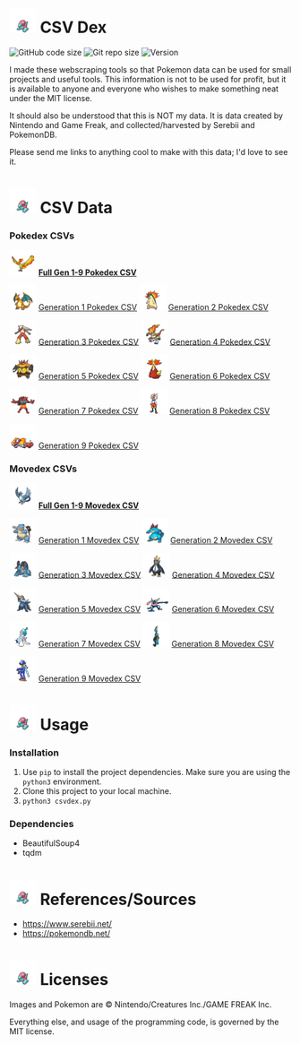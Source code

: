 # <img src='icon/porygon.png' width=48> CSV Dex
![GitHub code size](https://img.shields.io/github/languages/code-size/probably-not-porter/csv-dex
)
![Git repo size](https://img.shields.io/github/repo-size/probably-not-porter/csv-dex
)
![Version](https://img.shields.io/badge/Version-0.6.0-green)


I made these webscraping tools so that Pokemon data can be used for small projects and useful tools. This information is not to be used for profit, but it is available to anyone and everyone who wishes to make something neat under the MIT license. 

It should also be understood that this is NOT my data. It is data created by Nintendo and Game Freak, and collected/harvested by Serebii and PokemonDB.

Please send me links to anything cool to make with this data; I'd love to see it.

# <img src='icon/porygon.png' width=48> CSV Data
### Pokedex CSVs
<img src='icon/moltres.png' width=48> **[Full Gen 1-9 Pokedex CSV](data/all.csv)**

<img src='icon/charizard.png' width=48> [Generation 1 Pokedex CSV](data/gen1.csv)
<img src='icon/typhlosion.png' width=48> [Generation 2 Pokedex CSV](data/gen2.csv)

<img src='icon/blaziken.png' width=48> [Generation 3 Pokedex CSV](data/gen3.csv)
<img src='icon/infernape.png' width=48> [Generation 4 Pokedex CSV](data/gen4.csv)

<img src='icon/emboar.png' width=48> [Generation 5 Pokedex CSV](data/gen5.csv)
<img src='icon/delphox.png' width=48> [Generation 6 Pokedex CSV](data/gen6.csv)

<img src='icon/incineroar.png' width=48> [Generation 7 Pokedex CSV](data/gen7.csv)
<img src='icon/cinderace.png' width=48> [Generation 8 Pokedex CSV](data/gen8.csv)

<img src='icon/skeledirge.png' width=48> [Generation 9 Pokedex CSV](data/gen9.csv)

### Movedex CSVs
<img src='icon/articuno.png' width=48> **[Full Gen 1-9 Movedex CSV](data/all_moves.csv)**

<img src='icon/blastoise.png' width=48> [Generation 1 Movedex CSV](data/gen1-moves.csv)
<img src='icon/feraligatr.png' width=48> [Generation 2 Movedex CSV](data/gen2-moves.csv)

<img src='icon/swampert.png' width=48> [Generation 3 Movedex CSV](data/gen3-moves.csv)
<img src='icon/empoleon.png' width=48> [Generation 4 Movedex CSV](data/gen4-moves.csv)

<img src='icon/samurott.png' width=48> [Generation 5 Movedex CSV](data/gen5-moves.csv)
<img src='icon/greninja.png' width=48> [Generation 6 Movedex CSV](data/gen6-moves.csv)

<img src='icon/primarina.png' width=48> [Generation 7 Movedex CSV](data/gen7-moves.csv)
<img src='icon/inteleon.png' width=48> [Generation 8 Movedex CSV](data/gen8-moves.csv)

<img src='icon/quaquaval.png' width=48> [Generation 9 Movedex CSV](data/gen9-moves.csv)

# <img src='icon/porygon.png' width=48> Usage
### Installation 
1. Use `pip` to install the project dependencies. Make sure you are using the `python3` environment.
2. Clone this project to your local machine.
3. `python3 csvdex.py`


### Dependencies
- BeautifulSoup4
- tqdm


# <img src='icon/porygon.png' width=48> References/Sources
- https://www.serebii.net/
- https://pokemondb.net/

# <img src='icon/porygon.png' width=48> Licenses
Images and Pokemon are © Nintendo/Creatures Inc./GAME FREAK Inc.

Everything else, and usage of the programming code, is governed by the MIT license.
